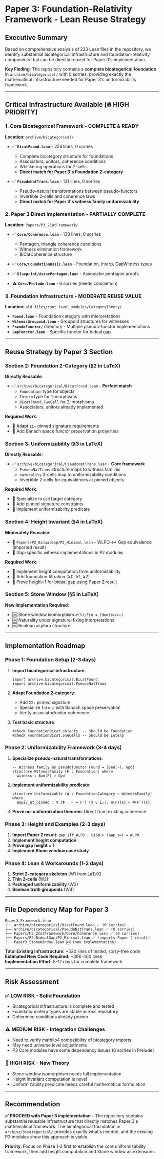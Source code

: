 # Paper 3: Foundation-Relativity Framework - Lean Reuse Strategy

## Executive Summary

Based on comprehensive analysis of 223 Lean files in the repository, we identify substantial bicategorical infrastructure and foundation-relativity components that can be directly reused for Paper 3's implementation.

**Key Finding**: The repository contains a **complete bicategorical foundation** in `archive/bicategorical/` with 0 sorries, providing exactly the mathematical infrastructure needed for Paper 3's uniformizability framework.

---

## Critical Infrastructure Available (🔥 HIGH PRIORITY)

### 1. Core Bicategorical Framework - **COMPLETE & READY**

**Location**: `archive/bicategorical/`
- ✅ **`BicatFound.lean`** - 256 lines, 0 sorries
  - Complete bicategory structure for foundations
  - Associators, unitors, coherence conditions
  - Whiskering operations for 2-cells
  - **Direct match for Paper 3's Foundation 2-category**

- ✅ **`PseudoNatTrans.lean`** - 131 lines, 0 sorries  
  - Pseudo-natural transformations between pseudo-functors
  - Invertible 2-cells and coherence laws
  - **Direct match for Paper 3's witness family uniformizability**

### 2. Paper 3 Direct Implementation - **PARTIALLY COMPLETE**

**Location**: `Papers/P3_2CatFramework/`
- ✅ **`Core/Coherence.lean`** - 133 lines, 0 sorries
  - Pentagon, triangle coherence conditions
  - Witness elimination framework  
  - BiCatCoherence structure

- ✅ **`Core/FoundationBasic.lean`** - Foundation, Interp, GapWitness types
- ✅ **`Blueprint/AssocPentagon.lean`** - Associator pentagon proofs
- ⚠️ **`Core/Prelude.lean`** - 6 sorries (needs completion)

### 3. Foundation Infrastructure - **MODERATE REUSE VALUE**

**Location**: `old_files/root_level_modules/CategoryTheory/`
- **`Found.lean`** - Foundation category with interpretations
- **`WitnessGroupoid.lean`** - Groupoid structures for witnesses
- **`PseudoFunctor/`** directory - Multiple pseudo-functor implementations
- **`GapFunctor.lean`** - Specific functor for bidual gap

---

## Reuse Strategy by Paper 3 Section

### Section 2: Foundation 2-Category (§2 in LaTeX)

**Directly Reusable**:
- ✅ `archive/bicategorical/BicatFound.lean` - **Perfect match**
  - `Foundation` type for objects
  - `Interp` type for 1-morphisms  
  - `BicatFound_TwoCell` for 2-morphisms
  - Associators, unitors already implemented

**Required Work**: 
- 🔧 Adapt `ΣΣ₀` pinned signature requirements
- 🔧 Add Banach space functor preservation properties

### Section 3: Uniformizability (§3 in LaTeX)

**Directly Reusable**:
- ✅ `archive/bicategorical/PseudoNatTrans.lean` - **Core framework**
  - `PseudoNatTrans` structure maps to witness families
  - `naturality` 2-cells map to uniformizability conditions
  - Invertible 2-cells for equivalences at pinned objects

**Required Work**:
- 🔧 Specialize to `Gpd` target category
- 🔧 Add pinned signature constraints
- 🔧 Implement uniformizability predicate

### Section 4: Height Invariant (§4 in LaTeX)  

**Moderately Reusable**:
- 🔄 `Papers/P2_BidualGap/P2_Minimal.lean` - WLPO ↔ Gap equivalence (imported result)
- 🔄 Gap-specific witness implementations in P2 modules

**Required Work**:
- 🔧 Implement height computation from uniformizability
- 🔧 Add foundation filtration (≥0, ≥1, ≥2)
- 🔧 Prove height=1 for bidual gap using Paper 2 result

### Section 5: Stone Window (§5 in LaTeX)

**New Implementation Required**:
- 🆕 Stone window isomorphism `𝒫(ℕ)/Fin ≅ Idem(ℓ∞/c₀)`
- 🆕 Naturality under signature-fixing interpretations
- 🆕 Boolean algebra structure

---

## Implementation Roadmap

### Phase 1: Foundation Setup (2-3 days)
1. **Import bicategorical infrastructure**:
   ```lean
   import archive.bicategorical.BicatFound
   import archive.bicategorical.PseudoNatTrans
   ```

2. **Adapt Foundation 2-category**:
   - Add `ΣΣ₀` pinned signature  
   - Specialize `Interp` with Banach space preservation
   - Verify associator/unitor coherence

3. **Test basic structure**:
   ```lean
   #check FoundationBicat.objects  -- Should be Foundation
   #check FoundationBicat.oneCells -- Should be Interp
   ```

### Phase 2: Uniformizability Framework (3-4 days)
1. **Specialize pseudo-natural transformations**:
   ```lean
   -- Witness family as pseudofunctor Found → [Ban(-), Gpd]
   structure WitnessFamily (F : Foundation) where
     witness : Ban(F) → Gpd
   ```

2. **Implement uniformizability predicate**:
   ```lean
   structure Uniformizable (W : FoundationCategory → WitnessFamily) where
     equiv_at_pinned : ∀ (Φ : F ⟶ F') (X ∈ Σ₀), W(F)(X) ≃ W(F')(X)
   ```

3. **Prove no-uniformization theorem**: Direct from existing coherence

### Phase 3: Height and Examples (2-3 days)
1. **Import Paper 2 result**: `gap_iff_WLPO : BISH ⊢ (Gap_ℓ∞) ↔ WLPO`
2. **Implement height computation**
3. **Prove gap height = 1**
4. **Implement Stone window case study**

### Phase 4: Lean 4 Workarounds (1-2 days)
1. **Strict 2-category skeleton** (W1 from LaTeX)
2. **Thin 2-cells** (W2)  
3. **Packaged uniformizability** (W3)
4. **Boolean truth groupoids** (W4)

---

## File Dependency Map for Paper 3

```
Paper3_Framework.lean
├── archive/bicategorical/BicatFound.lean ✅ (0 sorries)
├── archive/bicategorical/PseudoNatTrans.lean ✅ (0 sorries)
├── Papers/P3_2CatFramework/Core/Coherence.lean ✅ (0 sorries)
├── Papers/P2_BidualGap/P2_Minimal.lean ✅ (imports Paper 2 result)
└── Paper3_StoneWindow.lean 🆕 (new implementation)
```

**Total Existing Infrastructure**: ~520 lines of tested, sorry-free code  
**Estimated New Code Required**: ~300-400 lines  
**Implementation Effort**: 8-12 days for complete framework

---

## Risk Assessment

### ✅ **LOW RISK** - Solid Foundation
- Bicategorical infrastructure is complete and tested
- Foundation/Interp types are stable across repository
- Coherence conditions already proven

### ⚠️ **MEDIUM RISK** - Integration Challenges  
- Need to verify mathlib4 compatibility of bicategory imports
- May need universe level adjustments
- P3 Core modules have some dependency issues (6 sorries in Prelude)

### 🔴 **HIGH RISK** - New Theory
- Stone window isomorphism needs full implementation
- Height invariant computation is novel
- Uniformizability predicate needs careful mathematical formulation

---

## Recommendation

**✅ PROCEED with Paper 3 implementation** - The repository contains substantial reusable infrastructure that directly matches Paper 3's mathematical framework. The bicategorical foundation in `archive/bicategorical/` provides exactly what's needed, and the existing P3 modules show this approach is viable.

**Priority**: Focus on Phase 1-2 first to establish the core uniformizability framework, then add height computation and Stone window as extensions.